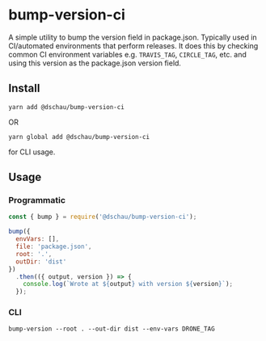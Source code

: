 # bump-version-ci

A simple utility to bump the version field in package.json. Typically used in CI/automated environments that perform releases. It does this by checking common CI environment variables e.g. `TRAVIS_TAG`, `CIRCLE_TAG`, etc. and using this version as the package.json version field.

## Install

```
yarn add @dschau/bump-version-ci
```

OR

```
yarn global add @dschau/bump-version-ci
```

for CLI usage.

## Usage

### Programmatic

```javascript
const { bump } = require('@dschau/bump-version-ci');

bump({
  envVars: [],
  file: 'package.json',
  root: '.',
  outDir: 'dist'
})
  .then(({ output, version }) => {
    console.log(`Wrote at ${output} with version ${version}`);
  });
```

### CLI

```
bump-version --root . --out-dir dist --env-vars DRONE_TAG
```
